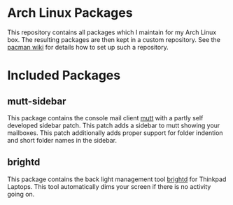 Arch Linux Packages
===================

This repository contains all packages which I maintain for my Arch Linux box.
The resulting packages are then kept in a custom repository. See the 
[pacman wiki](https://wiki.archlinux.org/index.php/Pacman_tips#Custom_local_repository
"Pacman - custom local repository") for details how to set up such a repository.

Included Packages
=================

mutt-sidebar
------------
This package contains the console mail client [mutt](http://www.mutt.org/ "mutt") with
a partly self developed sidebar patch. This patch adds a sidebar to mutt showing your
mailboxes. This patch additionally adds proper support for folder indention and short
folder names in the sidebar.


brightd
-------
This package contains the back light management tool
[brightd](http://www.pberndt.com/Programme/Linux/brightd/index.html# "brightd") for
Thinkpad Laptops. This tool automatically dims your screen if there is no activity
going on.
